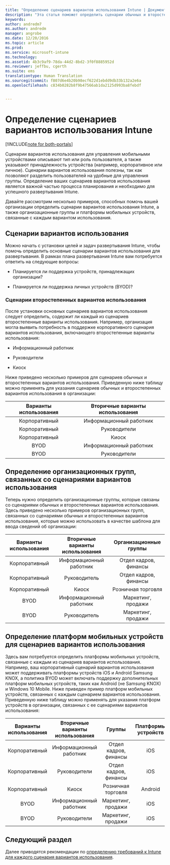 ```yaml
---
title: "Определение сценариев вариантов использования Intune | Документы Майкрософт"
description: "Эта статья поможет определить сценарии обычных и второстепенных вариантов использования Intune для внедрения Microsoft Intune с использованием только облачной среды."
keywords: 
author: andredm7
ms.author: andredm
manager: angrobe
ms.date: 12/20/2016
ms.topic: article
ms.prod: 
ms.service: microsoft-intune
ms.technology: 
ms.assetid: 4b3c9af9-78da-44d2-8bd2-3f0f8885952d
ms.reviewer: jeffbu, cgerth
ms.suite: ems
translationtype: Human Translation
ms.sourcegitcommit: f807d6e4b20b98ecf622d1ebdd9db33b132a2e6a
ms.openlocfilehash: c834b0282b8f9b47566ab1da2125d993ba8febdf


---
```


# <a name="identify-intune-use-case-scenarios"></a>Определение сценариев вариантов использования Intune

[!INCLUDE[note for both-portals](../includes/note-for-both-portals.md)]

Сценарии вариантов использования для управления мобильными устройствами описывают тип или роль пользователя, а также указывают принадлежность устройства (например, корпоративное или личное). Сценарии вариантов использования полезны, так как позволяют разделить пользователей на удобные для управления группы. Определение ваших сценариев вариантов использования является важной частью процесса планирования и необходимо для успешного развертывания Intune.

Давайте рассмотрим несколько примеров, способных помочь вашей организации определить сценарии вариантов использования Intune, а также организационные группы и платформы мобильных устройств, связанные с каждым вариантом использования.

## <a name="use-case-scenarios"></a>Сценарии вариантов использования

Можно начать с установки целей и задач развертывания Intune, чтобы помочь определить основные сценарии вариантов использования для развертывания. В рамках плана развертывания Intune вам потребуется ответить на следующие вопросы:

-   Планируется ли поддержка устройств, принадлежащих организации?

-   Планируется ли поддержка личных устройств (BYOD)?

### <a name="sub-use-case-scenarios"></a>Сценарии второстепенных вариантов использования

После установки основных сценариев вариантов использования следует определить, содержит ли каждый из сценариев второстепенные варианты использования. Например, организация могла выявить потребность в поддержке корпоративного сценария вариантов использования, включающего второстепенные варианты использования:

-   Информационный работник

-   Руководители

-   Киоск

Ниже приведено несколько примеров для сценариев обычных и второстепенных вариантов использования. Приведенную ниже таблицу можно применять для указания сценариев обычных и второстепенных вариантов использования в организации:

| **Варианты использования** | **Вторичные варианты использования** |
|:---:|:---:|
| Корпоративный | Информационный работник |              
| Корпоративный | Руководители |           
| Корпоративный | Киоск |
| BYOD | Информационный работник |           
| BYOD | Руководители |

## <a name="identify-organizational-groups-associated-with-use-case-scenarios"></a>Определение организационных групп, связанных со сценариями вариантов использования

Теперь нужно определить организационные группы, которые связаны со сценариями обычных и второстепенных вариантов использования. Здесь приведено несколько примеров организационных групп, связанных со сценариями обычных и второстепенных вариантов использования, которые можно использовать в качестве шаблона для ввода сведений об организации:

| **Варианты использования** | **Вторичные варианты использования** | **Организационные группы** |
|:---:|:---:|:---:|
| Корпоративный | Информационный работник | Отдел кадров, финансы |               
| Корпоративный | Руководитель | Отдел кадров, финансы |            
| Корпоративный | Киоск | Розничная торговля |
| BYOD | Информационный работник | Маркетинг, продажи |            
| BYOD | Руководитель | Маркетинг, продажи |

## <a name="identify-mobile-device-platforms-for-use-case-scenarios"></a>Определение платформ мобильных устройств для сценариев вариантов использования

Здесь вам потребуется определить платформы мобильных устройств, связанные с каждым из сценариев вариантов использования. Например, ваш корпоративный сценарий вариантов использования может поддерживать платформы устройств iOS и Android Samsung KNOX, а политика BYOD может включать поддержку дополнительных платформ мобильных устройств, таких как Android (не Samsung KNOX) и Windows 10 Mobile. Ниже приведен пример платформ мобильных устройств, связанных с каждым сценарием вариантов использования. Приведенную ниже таблицу можно применять для указания платформ устройств в организации, связанных с ее сценариями вариантов использования:

| **Варианты использования** | **Вторичные варианты использования** | **Группы** | **Платформы устройств** |   
|:---:|:---:|:---:|:---:|
| Корпоративный | Информационный работник | Отдел кадров, финансы | iOS |                                                           
| Корпоративный | Руководители | Отдел кадров, финансы | iOS |                                                           
| Корпоративный | Киоск | Розничная торговля | Android |
| BYOD | Информационный работник | Маркетинг, продажи | iOS |                                                           
| BYOD | Руководители | Маркетинг, продажи | iOS |

## <a name="next-section"></a>Следующий раздел

Далее приводятся рекомендации по [определению требований к Intune для каждого сценария вариантов использования](section-3-determine-use-case-requirements.md).



<!--HONumber=Dec16_HO5-->


